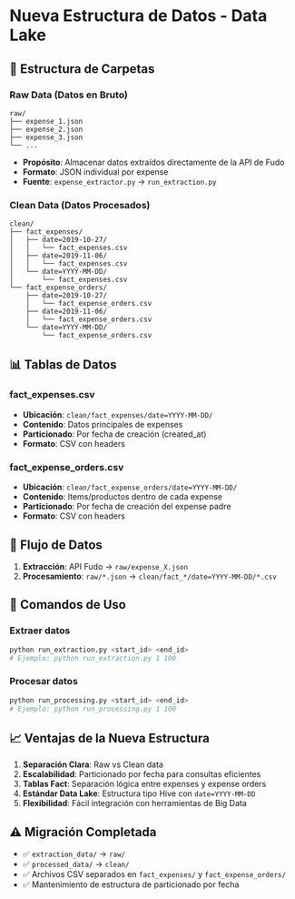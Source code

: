 # Nueva Estructura de Datos - Data Lake

## 📁 Estructura de Carpetas

### **Raw Data (Datos en Bruto)**
```
raw/
├── expense_1.json
├── expense_2.json
├── expense_3.json
└── ...
```
- **Propósito**: Almacenar datos extraídos directamente de la API de Fudo
- **Formato**: JSON individual por expense
- **Fuente**: `expense_extractor.py` → `run_extraction.py`

### **Clean Data (Datos Procesados)**
```
clean/
├── fact_expenses/
│   ├── date=2019-10-27/
│   │   └── fact_expenses.csv
│   ├── date=2019-11-06/
│   │   └── fact_expenses.csv
│   └── date=YYYY-MM-DD/
│       └── fact_expenses.csv
└── fact_expense_orders/
    ├── date=2019-10-27/
    │   └── fact_expense_orders.csv
    ├── date=2019-11-06/
    │   └── fact_expense_orders.csv
    └── date=YYYY-MM-DD/
        └── fact_expense_orders.csv
```

## 📊 Tablas de Datos

### **fact_expenses.csv**
- **Ubicación**: `clean/fact_expenses/date=YYYY-MM-DD/`
- **Contenido**: Datos principales de expenses
- **Particionado**: Por fecha de creación (created_at)
- **Formato**: CSV con headers

### **fact_expense_orders.csv**
- **Ubicación**: `clean/fact_expense_orders/date=YYYY-MM-DD/`
- **Contenido**: Items/productos dentro de cada expense
- **Particionado**: Por fecha de creación del expense padre
- **Formato**: CSV con headers

## 🔄 Flujo de Datos

1. **Extracción**: API Fudo → `raw/expense_X.json`
2. **Procesamiento**: `raw/*.json` → `clean/fact_*/date=YYYY-MM-DD/*.csv`

## 🚀 Comandos de Uso

### Extraer datos
```bash
python run_extraction.py <start_id> <end_id>
# Ejemplo: python run_extraction.py 1 100
```

### Procesar datos
```bash
python run_processing.py <start_id> <end_id>
# Ejemplo: python run_processing.py 1 100
```

## 📈 Ventajas de la Nueva Estructura

1. **Separación Clara**: Raw vs Clean data
2. **Escalabilidad**: Particionado por fecha para consultas eficientes
3. **Tablas Fact**: Separación lógica entre expenses y expense orders
4. **Estándar Data Lake**: Estructura tipo Hive con `date=YYYY-MM-DD`
5. **Flexibilidad**: Fácil integración con herramientas de Big Data

## ⚠️ Migración Completada

- ✅ `extraction_data/` → `raw/`
- ✅ `processed_data/` → `clean/`
- ✅ Archivos CSV separados en `fact_expenses/` y `fact_expense_orders/`
- ✅ Mantenimiento de estructura de particionado por fecha

